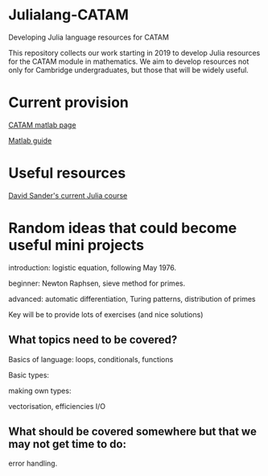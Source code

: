 # Julialang-CATAM
Developing Julia language resources for CATAM

This repository collects our work starting in 2019 to develop Julia resources for the CATAM module in mathematics.
We aim to develop resources not only for Cambridge undergraduates, but those that will be widely useful.

# Current provision
[CATAM matlab page](https://www.maths.cam.ac.uk/undergrad/catam/matlab)

[Matlab guide](https://www.maths.cam.ac.uk/undergrad/catam/files/booklet.pdf)

# Useful resources

[David Sander's current Julia course](https://github.com/dpsanders/6.S083)


# Random ideas that could become useful mini projects

introduction: logistic equation, following May 1976.

beginner: Newton Raphsen, sieve method for primes.

advanced: automatic differentiation, Turing patterns, distribution of primes


Key will be to provide lots of exercises (and nice solutions)


## What topics need to be covered?

Basics of language: loops, conditionals, functions

Basic types:

making own types:

vectorisation,
efficiencies
I/O

## What should be covered somewhere but that we may not get time to do:
error  handling.
